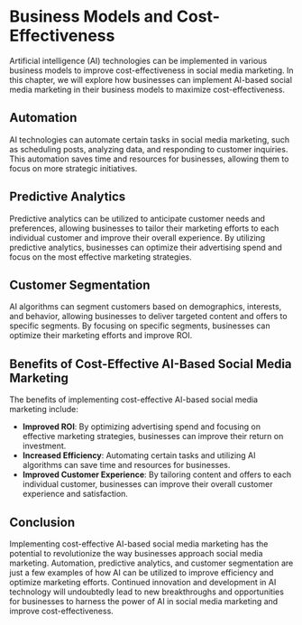 Business Models and Cost-Effectiveness
==================================================================================================

Artificial intelligence (AI) technologies can be implemented in various business models to improve cost-effectiveness in social media marketing. In this chapter, we will explore how businesses can implement AI-based social media marketing in their business models to maximize cost-effectiveness.

Automation
----------

AI technologies can automate certain tasks in social media marketing, such as scheduling posts, analyzing data, and responding to customer inquiries. This automation saves time and resources for businesses, allowing them to focus on more strategic initiatives.

Predictive Analytics
--------------------

Predictive analytics can be utilized to anticipate customer needs and preferences, allowing businesses to tailor their marketing efforts to each individual customer and improve their overall experience. By utilizing predictive analytics, businesses can optimize their advertising spend and focus on the most effective marketing strategies.

Customer Segmentation
---------------------

AI algorithms can segment customers based on demographics, interests, and behavior, allowing businesses to deliver targeted content and offers to specific segments. By focusing on specific segments, businesses can optimize their marketing efforts and improve ROI.

Benefits of Cost-Effective AI-Based Social Media Marketing
----------------------------------------------------------

The benefits of implementing cost-effective AI-based social media marketing include:

* **Improved ROI**: By optimizing advertising spend and focusing on effective marketing strategies, businesses can improve their return on investment.
* **Increased Efficiency**: Automating certain tasks and utilizing AI algorithms can save time and resources for businesses.
* **Improved Customer Experience**: By tailoring content and offers to each individual customer, businesses can improve their overall customer experience and satisfaction.

Conclusion
----------

Implementing cost-effective AI-based social media marketing has the potential to revolutionize the way businesses approach social media marketing. Automation, predictive analytics, and customer segmentation are just a few examples of how AI can be utilized to improve efficiency and optimize marketing efforts. Continued innovation and development in AI technology will undoubtedly lead to new breakthroughs and opportunities for businesses to harness the power of AI in social media marketing and improve cost-effectiveness.
